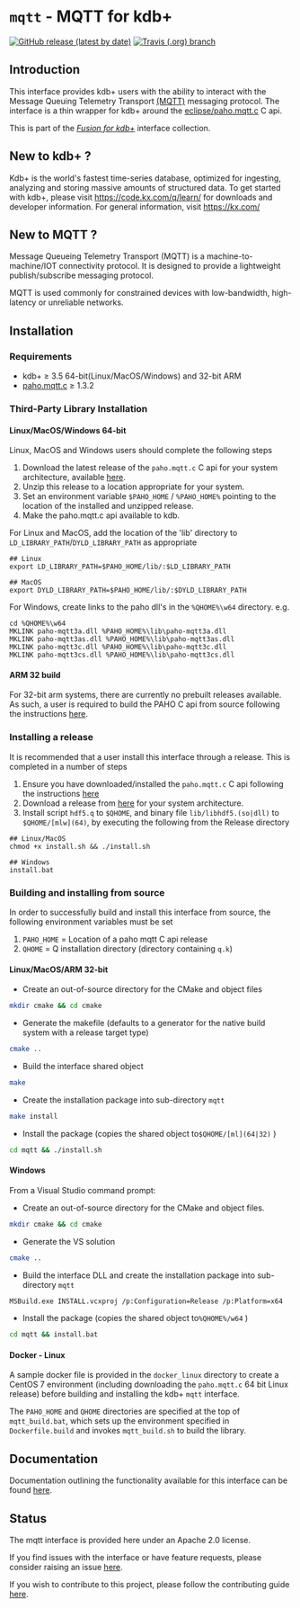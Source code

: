 # `mqtt` - MQTT for kdb+

[![GitHub release (latest by date)](https://img.shields.io/github/v/release/kxsystems/mqtt?include_prereleases)](https://github.com/kxsystems/mqtt/releases) [![Travis (.org) branch](https://img.shields.io/travis/kxsystems/mqtt/master?label=travis%20build)](https://travis-ci.org/kxsystems/mqtt/branches)

## Introduction

This interface provides kdb+ users with the ability to interact with the Message Queuing Telemetry Transport [(MQTT)](http://mqtt.org/) messaging protocol. The interface is a thin wrapper for kdb+ around the [eclipse/paho.mqtt.c](https://github.com/eclipse/paho.mqtt.c) C api.

This is part of the [_Fusion for kdb+_](http://code.kx.com/q/interfaces/fusion/) interface collection.

## New to kdb+ ?

Kdb+ is the world's fastest time-series database, optimized for ingesting, analyzing and storing massive amounts of structured data. To get started with kdb+, please visit https://code.kx.com/q/learn/ for downloads and developer information. For general information, visit https://kx.com/

## New to MQTT ?

Message Queueing Telemetry Transport (MQTT) is a machine-to-machine/IOT connectivity protocol. It is designed to provide a lightweight publish/subscribe messaging protocol.

MQTT is used commonly for constrained devices with low-bandwidth, high-latency or unreliable networks.

## Installation

### Requirements

* kdb+ ≥ 3.5 64-bit(Linux/MacOS/Windows) and 32-bit ARM
* [paho.mqtt.c](https://github.com/eclipse/paho.mqtt.c) ≥ 1.3.2

### Third-Party Library Installation

#### Linux/MacOS/Windows 64-bit

Linux, MacOS and Windows users should complete the following steps

1. Download the latest release of the `paho.mqtt.c` C api for your system architecture, available [here](https://github.com/eclipse/paho.mqtt.c/releases).
2. Unzip this release to a location appropriate for your system.
3. Set an environment variable `$PAHO_HOME` / `%PAHO_HOME%` pointing to the location of the installed and unzipped release.
4. Make the paho.mqtt.c api available to kdb.

For Linux and MacOS, add the location of the 'lib' directory to `LD_LIBRARY_PATH`/`DYLD_LIBRARY_PATH` as appropriate
```
## Linux
export LD_LIBRARY_PATH=$PAHO_HOME/lib/:$LD_LIBRARY_PATH

## MacOS
export DYLD_LIBRARY_PATH=$PAHO_HOME/lib/:$DYLD_LIBRARY_PATH
```
For Windows, create links to the paho dll's in the `%QHOME%\w64` directory.
e.g.
```
cd %QHOME%\w64
MKLINK paho-mqtt3a.dll %PAHO_HOME%\lib\paho-mqtt3a.dll
MKLINK paho-mqtt3as.dll %PAHO_HOME%\lib\paho-mqtt3as.dll
MKLINK paho-mqtt3c.dll %PAHO_HOME%\lib\paho-mqtt3c.dll
MKLINK paho-mqtt3cs.dll %PAHO_HOME%\lib\paho-mqtt3cs.dll
```

#### ARM 32 build

For 32-bit arm systems, there are currently no prebuilt releases available. As such, a user is required to build the PAHO C api from source following the instructions [here](https://github.com/eclipse/paho.mqtt.c/blob/master/README.md#cross-compilation).

### Installing a release

It is recommended that a user install this interface through a release. This is completed in a number of steps

1. Ensure you have downloaded/installed the `paho.mqtt.c` C api following the instructions [here](#third-party-library-installation)
2. Download a release from [here](https://github.com/KxSystems/mqtt/releases) for your system architecture.
3. Install script `hdf5.q` to `$QHOME`, and binary file `lib/libhdf5.(so|dll)` to `$QHOME/[mlw](64)`, by executing the following from the Release directory
```
## Linux/MacOS
chmod +x install.sh && ./install.sh

## Windows
install.bat
```
  
### Building and installing from source

In order to successfully build and install this interface from source, the following environment variables must be set

1. `PAHO_HOME` = Location of a paho mqtt C api release
2. `QHOME` = Q installation directory (directory containing `q.k`)

#### Linux/MacOS/ARM 32-bit

- Create an out-of-source directory for the CMake and object files

```bash
mkdir cmake && cd cmake
```

- Generate the makefile (defaults to a generator for the native build system with a release target type)

```bash
cmake ..
```

- Build the interface shared object

```bash
make
```

- Create the installation package into sub-directory `mqtt`

```bash
make install
```

- Install the package (copies the shared object to`$QHOME/[ml](64|32)` )

```bash
cd mqtt && ./install.sh
```

#### Windows

From a Visual Studio command prompt:

- Create an out-of-source directory for the CMake and object files.

```bash
mkdir cmake && cd cmake
```

- Generate the VS solution

```bash
cmake ..
```

- Build the interface DLL and create the installation package into sub-directory `mqtt`

```bash
MSBuild.exe INSTALL.vcxproj /p:Configuration=Release /p:Platform=x64
```

- Install the package (copies the shared object to`%QHOME%/w64` )

```bash
cd mqtt && install.bat
```

#### Docker - Linux

A sample docker file is provided in the `docker_linux` directory to create a CentOS 7 environment (including downloading the `paho.mqtt.c` 64 bit Linux release) before building and installing the kdb+ `mqtt` interface.

The `PAHO_HOME` and `QHOME` directories are specified at the top of `mqtt_build.bat`, which sets up the environment specified in `Dockerfile.build` and invokes `mqtt_build.sh` to build the library.

## Documentation

Documentation outlining the functionality available for this interface can be found [here](http://code.kx.com/q/interfaces/mqtt/).

## Status

The mqtt interface is provided here under an Apache 2.0 license.

If you find issues with the interface or have feature requests, please consider raising an issue [here](https://github.com/KxSystems/mqtt/issues).

If you wish to contribute to this project, please follow the contributing guide [here](CONTRIBUTING.md).

